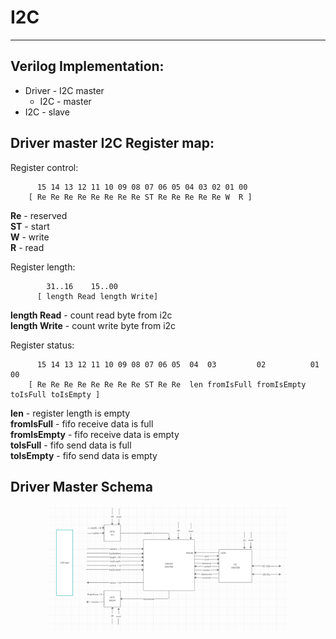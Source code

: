 # I2C
--------------------------------------------
Verilog Implementation:
--------------------------------------------
* Driver - I2C master
    * I2C - master
* I2C - slave

Driver master I2C Register map:
--------------------------------------------

Register control:

          15 14 13 12 11 10 09 08 07 06 05 04 03 02 01 00
        [ Re Re Re Re Re Re Re Re ST Re Re Re Re Re W  R ]

**Re** - reserved<br>
**ST** - start<br>
**W** - write<br>
**R** - read<br>


Register length:

            31..16    15..00
          [ length Read length Write]
          
**length Read** - count read byte from i2c<br>
**length Write** - count write byte from i2c<br>

Register status:

          15 14 13 12 11 10 09 08 07 06 05  04  03         02          01       00
        [ Re Re Re Re Re Re Re Re ST Re Re  len fromIsFull fromIsEmpty toIsFull toIsEmpty ]
 
**len** - register length is empty<br>
**fromIsFull** - fifo receive data is full<br>
**fromIsEmpty** - fifo receive data is empty<br>
**toIsFull** - fifo send data is full<br>
**toIsEmpty** - fifo send data is empty<br>   

Driver Master Schema
--------------------------------------------
<div align=center><img src="https://github.com/evrinoma/openCore/blob/master/DOC/img/i2c.png" height="200"/> </div>

